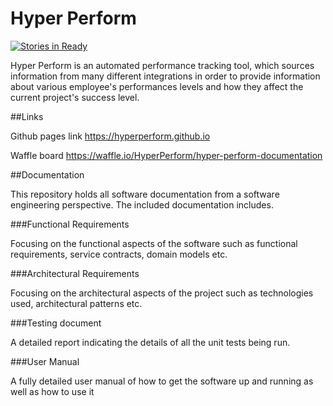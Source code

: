 # Hyper Perform

[![Stories in Ready](https://badge.waffle.io/HyperPerform/hyper-perform-documentation.svg?label=ready&title=Ready)](http://waffle.io/HyperPerform/hyper-perform-documentation)

Hyper Perform is an automated performance tracking tool, which sources information from many different integrations in order to provide information about various employee's performances levels and how they affect the current project's success level.

##Links

Github pages link https://hyperperform.github.io

Waffle board https://waffle.io/HyperPerform/hyper-perform-documentation


##Documentation

This repository holds all software documentation from a software engineering perspective. The included documentation includes.

###Functional Requirements

Focusing on the functional aspects of the software such as functional requirements, service contracts, domain models etc.

###Architectural Requirements

Focusing on the architectural aspects of the project such as technologies used, architectural patterns etc.

###Testing document

A detailed report indicating the details of all the unit tests being run.

###User Manual

A fully detailed user manual of how to get the software up and running as well as how to use it
